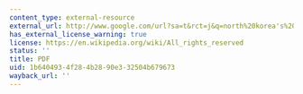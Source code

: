 ```yaml
---
content_type: external-resource
external_url: http://www.google.com/url?sa=t&rct=j&q=north%20korea's%20nuclear%20weapons%3A%20implications%20for%20the%20nuclear%20ambitions%20of%20japan%2C%20south%20korea%2C%20and%20taiwan&source=web&cd=2&ved=0CCsQFjAB&url=http%3A%2F%2Fkms1.isn.ethz.ch%2Fserviceengine%2FFiles%2FISN%2F106549%2Fichaptersection_singledocument%2F6ba9e67d-939e-4887-8be7-a42acf9c6e34%2Fen%2F2.pdf&ei=Ce1yT7LdAYqQiQLz1f2pCw&usg=AFQjCNHgrN6dPGgVhiWWwmeq9UFBo2siQw&cad=rja
has_external_license_warning: true
license: https://en.wikipedia.org/wiki/All_rights_reserved
status: ''
title: PDF
uid: 1b640493-4f28-4b28-90e3-32504b679673
wayback_url: ''
---
```

